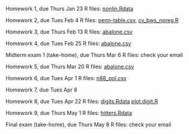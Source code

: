 
Homework 1, due Thurs Jan 23
R files: [nonlin.Rdata](nonlin.Rdata)

Homework 2, due Tues Feb 4
R files: [penn-table.csv](penn-table.csv), [cv_bws_npreg.R](cv_bws_npreg.R)

Homework 3, due Thurs Feb 13
R files: [abalone.csv](abalone.csv)

Homework 4, due Tues Feb 25
R files: [abalone.csv](abalone.csv)

Midterm exam 1 (take-home), due Thurs Mar 6
R files: check your email

Homework 5, due Thurs Mar 20
R files: [abalone.csv](abalone.csv)

Homework 6, due Tues Apr 1
R files: [n88_pol.csv](n88_pol.csv)

Homework 7, due Tues Apr 8

Homework 8, due Tues Apr 22
R files: [digits.Rdata](digits.Rdata) [plot.digit.R](plot.digit.R)

Homework 9, due Thurs May 1
R files: [hitters.Rdata](hitters.Rdata)

Final exam (take-home), due Thurs May 8
R files: check your email